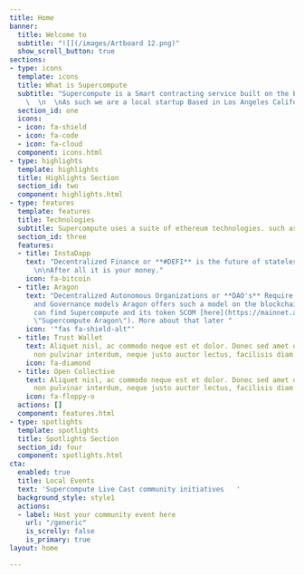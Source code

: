 ```yaml
---
title: Home
banner:
  title: Welcome to
  subtitle: "![](/images/Artboard 12.png)"
  show_scroll_button: true
sections:
- type: icons
  template: icons
  title: What is Supercompute
  subtitle: "Supercompute is a Smart contracting service built on the Ethereum Technology.
    \  \n  \nAs such we are a local startup Based in Los Angeles California"
  section_id: one
  icons:
  - icon: fa-shield
  - icon: fa-code
  - icon: fa-cloud
  component: icons.html
- type: highlights
  template: highlights
  title: Highlights Section
  section_id: two
  component: highlights.html
- type: features
  template: features
  title: Technologies
  subtitle: Supercompute uses a suite of ethereum technologies. such as
  section_id: three
  features:
  - title: InstaDapp
    text: "Decentralized Finance or **#DEFI** is the future of stateless banking.
      \n\nAfter all it is your money."
    icon: fa-bitcoin
  - title: Aragon
    text: "Decentralized Autonomous Organizations or **DAO's** Require new transparency
      and Governance models Aragon offers such a model on the blockchain.   \n  \nYou
      can find Supercompute and its token SCOM [here](https://mainnet.aragon.org/#/supercompute/0x5c7f4b63394395478843edbcbbff6520350de743
      \"Supercompute Aragon\"). More about that later "
    icon: '"fas fa-shield-alt"'
  - title: Trust Wallet
    text: Aliquet nisl, ac commodo neque est et dolor. Donec sed amet ornare, justo
      non pulvinar interdum, neque justo auctor lectus, facilisis diam tempus.
    icon: fa-diamond
  - title: Open Collective
    text: Aliquet nisl, ac commodo neque est et dolor. Donec sed amet ornare, justo
      non pulvinar interdum, neque justo auctor lectus, facilisis diam tempus.
    icon: fa-floppy-o
  actions: []
  component: features.html
- type: spotlights
  template: spotlights
  title: Spotlights Section
  section_id: four
  component: spotlights.html
cta:
  enabled: true
  title: Local Events
  text: 'Supercompute Live Cast community initiatives   '
  background_style: style1
  actions:
  - label: Host your community event here
    url: "/generic"
    is_scrolly: false
    is_primary: true
layout: home

---
```

